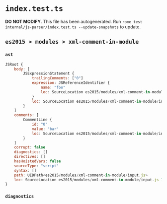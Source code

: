# `index.test.ts`

**DO NOT MODIFY**. This file has been autogenerated. Run `rome test internal/js-parser/index.test.ts --update-snapshots` to update.

## `es2015 > modules > xml-comment-in-module`

### `ast`

```javascript
JSRoot {
	body: [
		JSExpressionStatement {
			trailingComments: ["0"]
			expression: JSReferenceIdentifier {
				name: "foo"
				loc: SourceLocation es2015/modules/xml-comment-in-module/input.js 1:0-1:3 (foo)
			}
			loc: SourceLocation es2015/modules/xml-comment-in-module/input.js 1:0-1:3
		}
	]
	comments: [
		CommentLine {
			id: "0"
			value: "bar"
			loc: SourceLocation es2015/modules/xml-comment-in-module/input.js 1:4-1:11
		}
	]
	corrupt: false
	diagnostics: []
	directives: []
	hasHoistedVars: false
	sourceType: "script"
	syntax: []
	path: UIDPath<es2015/modules/xml-comment-in-module/input.js>
	loc: SourceLocation es2015/modules/xml-comment-in-module/input.js 1:0-2:0
}
```

### `diagnostics`

```

```
